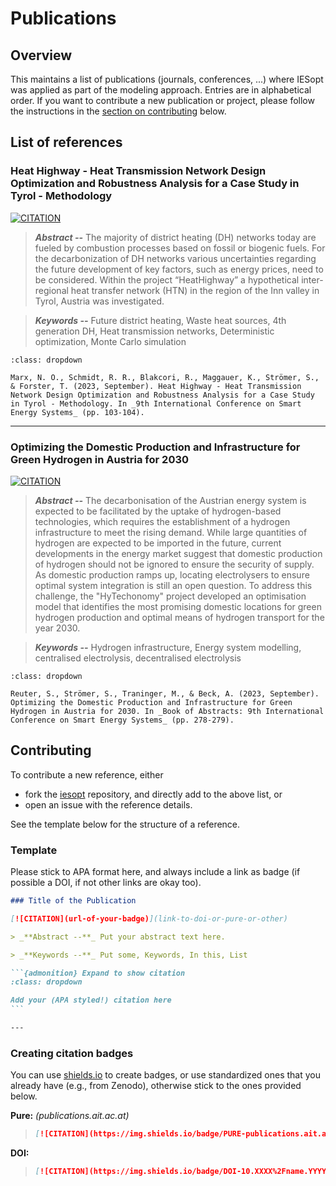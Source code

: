 # Publications

## Overview

This maintains a list of publications (journals, conferences, ...) where IESopt was applied as part of the modeling
approach. Entries are in alphabetical order. If you want to contribute a new publication or project, please follow the
instructions in the [section on contributing](#contributing) below.

## List of references

### Heat Highway - Heat Transmission Network Design Optimization and Robustness Analysis for a Case Study in Tyrol - Methodology

[![CITATION](https://img.shields.io/badge/PURE-publications.ait.ac.at-blue?style=social)](https://publications.ait.ac.at/en/publications/heat-highway-heat-transmission-network-design-optimization-and-ro)

> _**Abstract --**_ The majority of district heating (DH) networks today are fueled by combustion processes based on fossil or biogenic fuels. For the decarbonization of DH networks various uncertainties regarding the future development of key factors, such as energy prices, need to be considered. Within the project “HeatHighway” a hypothetical inter-regional heat transfer network (HTN) in the region of the Inn valley in Tyrol, Austria was investigated.

> _**Keywords --**_ Future district heating, Waste heat sources, 4th generation DH, Heat transmission networks, Deterministic optimization, Monte Carlo simulation

```{admonition} Expand to show citation
:class: dropdown

Marx, N. O., Schmidt, R. R., Blakcori, R., Maggauer, K., Strömer, S., & Forster, T. (2023, September). Heat Highway - Heat Transmission Network Design Optimization and Robustness Analysis for a Case Study in Tyrol - Methodology. In _9th International Conference on Smart Energy Systems_ (pp. 103-104).
```

---

### Optimizing the Domestic Production and Infrastructure for Green Hydrogen in Austria for 2030

[![CITATION](https://img.shields.io/badge/PURE-publications.ait.ac.at-blue?style=social)](https://publications.ait.ac.at/en/publications/optimizing-the-domestic-production-and-infrastructure-for-green-h)

> _**Abstract --**_ The decarbonisation of the Austrian energy system is expected to be facilitated by the uptake of hydrogen-based technologies, which requires the establishment of a hydrogen infrastructure to meet the rising demand. While large quantities of hydrogen are expected to be imported in the future, current developments in the energy market suggest that domestic production of hydrogen should not be ignored to ensure the security of supply. As domestic production ramps up, locating electrolysers to ensure optimal system integration is still an open question. To address this challenge, the "HyTechonomy" project developed an optimisation model that identifies the most promising domestic locations for green hydrogen production and optimal means of hydrogen transport for the year 2030.

> _**Keywords --**_ Hydrogen infrastructure, Energy system modelling, centralised electrolysis, decentralised electrolysis

```{admonition} Expand to show citation
:class: dropdown

Reuter, S., Strömer, S., Traninger, M., & Beck, A. (2023, September). Optimizing the Domestic Production and Infrastructure for Green Hydrogen in Austria for 2030. In _Book of Abstracts: 9th International Conference on Smart Energy Systems_ (pp. 278-279).
```

## Contributing

To contribute a new reference, either

- fork the [iesopt](https://github.com/ait-energy/iesopt) repository, and directly add to the above list, or
- open an issue with the reference details.

See the template below for the structure of a reference.

### Template

Please stick to APA format here, and always include a link as badge (if possible a DOI, if not other links are okay
too).

`````markdown
### Title of the Publication

[![CITATION](url-of-your-badge)](link-to-doi-or-pure-or-other)

> _**Abstract --**_ Put your abstract text here.

> _**Keywords --**_ Put some, Keywords, In this, List

```{admonition} Expand to show citation
:class: dropdown

Add your (APA styled!) citation here
```

---
`````

### Creating citation badges

You can use [shields.io](https://shields.io/badges) to create badges, or use standardized ones that you already have
(e.g., from Zenodo), otherwise stick to the ones provided below.

**Pure:** _(publications.ait.ac.at)_

> ```markdown
> [![CITATION](https://img.shields.io/badge/PURE-publications.ait.ac.at-none?style=social)](ADDYOURLINKHERE)
> ```

**DOI:**

> ```markdown
> [![CITATION](https://img.shields.io/badge/DOI-10.XXXX%2Fname.YYYY.ZZZZZZ-none?style=social)](https://doi.org/10.XXXX/name.YYYY.ZZZZZZ)
> ```

